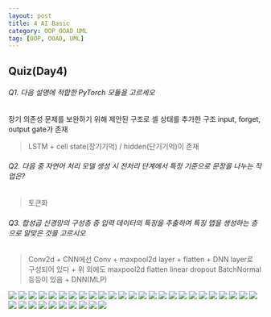 ```yaml
---
layout: post
title: 4 AI Basic
category: OOP_OOAD_UML
tag: [OOP, OOAD, UML]
---
```


## Quiz(Day4)

###### Q1. 다음 설명에 적합한 PyTorch 모듈을 고르세오

장기 의존성 문제를 보완하기 위해 제안된 구조로 셀 상태를 추가한 구조
input, forget, output gate가 존재

> LSTM
> \+ cell state(장기기억) / hidden(단기기억)이 존재

###### Q2. 다음 중 자연어 처리 모델 생성 시 전처리 단계에서 특정 기준으로 문장을 나누는 작업은?

> 토큰화

###### Q3. 합성곱 신경망의 구성층 중 입력 데이터의 특징을 추출하여 특징 맵을 생성하는 층으로 알맞은 것을 고르시오

> Conv2d
> \+ CNN에선 Conv + maxpool2d layer + flatten + DNN layer로 구성되어 있다
> \+ 위 외에도 maxpool2d flatten linear dropout BatchNormal 등등이 있음
> \+ DNN(MLP)

<img src="/public/img/PyTorch/Lec4/image.png">
<img src="/public/img/PyTorch/Lec4/image (1).png">
<img src="/public/img/PyTorch/Lec4/image (2).png">
<img src="/public/img/PyTorch/Lec4/image (3).png">
<img src="/public/img/PyTorch/Lec4/image (4).png">
<img src="/public/img/PyTorch/Lec4/image (5).png">
<img src="/public/img/PyTorch/Lec4/image (6).png">
<img src="/public/img/PyTorch/Lec4/image (7).png">
<img src="/public/img/PyTorch/Lec4/image (8).png">
<img src="/public/img/PyTorch/Lec4/image (9).png">
<img src="/public/img/PyTorch/Lec4/image (10).png">
<img src="/public/img/PyTorch/Lec4/image (11).png">
<img src="/public/img/PyTorch/Lec4/image (12).png">
<img src="/public/img/PyTorch/Lec4/image (13).png">
<img src="/public/img/PyTorch/Lec4/image (14).png">
<img src="/public/img/PyTorch/Lec4/image (15).png">
<img src="/public/img/PyTorch/Lec4/image (16).png">
<img src="/public/img/PyTorch/Lec4/image (17).png">
<img src="/public/img/PyTorch/Lec4/image (18).png">
<img src="/public/img/PyTorch/Lec4/image (19).png">
<img src="/public/img/PyTorch/Lec4/image (20).png">
<img src="/public/img/PyTorch/Lec4/image (21).png">
<img src="/public/img/PyTorch/Lec4/image (22).png">
<img src="/public/img/PyTorch/Lec4/image (23).png">
<img src="/public/img/PyTorch/Lec4/image (24).png">
<img src="/public/img/PyTorch/Lec4/image (25).png">
<img src="/public/img/PyTorch/Lec4/image (26).png">
<img src="/public/img/PyTorch/Lec4/image (27).png">
<img src="/public/img/PyTorch/Lec4/image (28).png">
<img src="/public/img/PyTorch/Lec4/image (29).png">
<img src="/public/img/PyTorch/Lec4/image (30).png">
<img src="/public/img/PyTorch/Lec4/image (31).png">
<img src="/public/img/PyTorch/Lec4/image (32).png">
<img src="/public/img/PyTorch/Lec4/image (33).png">
<img src="/public/img/PyTorch/Lec4/image (34).png">
